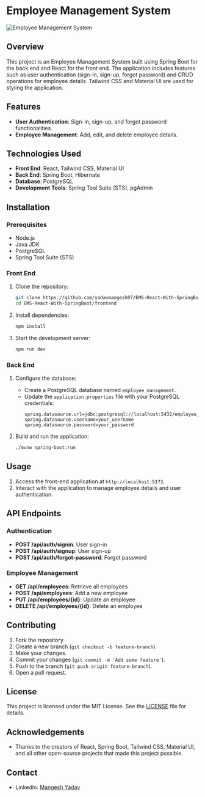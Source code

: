 # Employee Management System

![Employee Management System](homepage.jpg)

## Overview

This project is an Employee Management System built using Spring Boot for the back end and React for the front end. The application includes features such as user authentication (sign-in, sign-up, forgot password) and CRUD operations for employee details. Tailwind CSS and Material UI are used for styling the application.

## Features

- **User Authentication**: Sign-in, sign-up, and forgot password functionalities.
- **Employee Management**: Add, edit, and delete employee details.

## Technologies Used

- **Front End**: React, Tailwind CSS, Material UI
- **Back End**: Spring Boot, Hibernate
- **Database**: PostgreSQL
- **Development Tools**: Spring Tool Suite (STS), pgAdmin

## Installation

### Prerequisites

- Node.js
- Java JDK
- PostgreSQL
- Spring Tool Suite (STS)

### Front End

1. Clone the repository:
    ```bash
    git clone https://github.com/yadavmangesh07/EMS-React-With-SpringBoot
    cd EMS-React-With-SpringBoot/frontend
    ```

2. Install dependencies:
    ```bash
    npm install
    ```

3. Start the development server:
    ```bash
    npm run dev
    ```

### Back End

1. Configure the database:
    - Create a PostgreSQL database named `employee_management`.
    - Update the `application.properties` file with your PostgreSQL credentials:
        ```properties
        spring.datasource.url=jdbc:postgresql://localhost:5432/employee_management
        spring.datasource.username=your_username
        spring.datasource.password=your_password
        ```

2. Build and run the application:
    ```bash
    ./mvnw spring-boot:run
    ```

## Usage

1. Access the front-end application at `http://localhost:5173`.
2. Interact with the application to manage employee details and user authentication.

## API Endpoints

### Authentication

- **POST /api/auth/signin**: User sign-in
- **POST /api/auth/signup**: User sign-up
- **POST /api/auth/forgot-password**: Forgot password

### Employee Management

- **GET /api/employees**: Retrieve all employees
- **POST /api/employees**: Add a new employee
- **PUT /api/employees/{id}**: Update an employee
- **DELETE /api/employees/{id}**: Delete an employee

## Contributing

1. Fork the repository.
2. Create a new branch (`git checkout -b feature-branch`).
3. Make your changes.
4. Commit your changes (`git commit -m 'Add some feature'`).
5. Push to the branch (`git push origin feature-branch`).
6. Open a pull request.

## License

This project is licensed under the MIT License. See the [LICENSE](LICENSE) file for details.

## Acknowledgements

- Thanks to the creators of React, Spring Boot, Tailwind CSS, Material UI, and all other open-source projects that made this project possible.


## Contact

- LinkedIn: [Mangesh Yadav](https://www.linkedin.com/in/your-profile)
